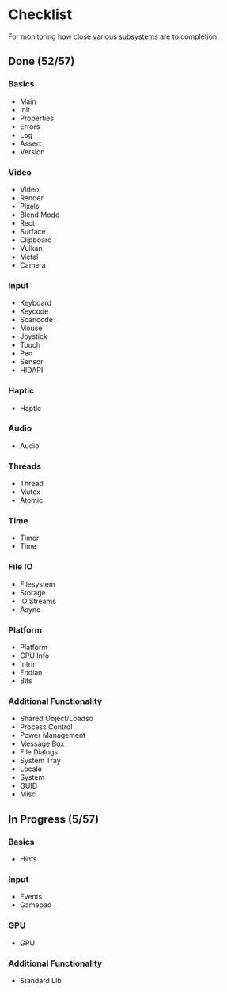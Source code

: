 # Checklist
For monitoring how close various subsystems are to completion.

## Done (52/57)

### Basics
* Main
* Init
* Properties
* Errors
* Log
* Assert
* Version

### Video
* Video
* Render
* Pixels
* Blend Mode
* Rect
* Surface
* Clipboard
* Vulkan
* Metal
* Camera

### Input
* Keyboard
* Keycode
* Scancode
* Mouse
* Joystick
* Touch
* Pen
* Sensor
* HIDAPI

### Haptic
* Haptic

### Audio
* Audio

### Threads
* Thread
* Mutex
* Atomic

### Time
* Timer
* Time

### File IO
* Filesystem
* Storage
* IO Streams
* Async

### Platform
* Platform
* CPU Info
* Intrin
* Endian
* Bits

### Additional Functionality
* Shared Object/Loadso
* Process Control
* Power Management
* Message Box
* File Dialogs
* System Tray
* Locale
* System
* GUID
* Misc

## In Progress (5/57)

### Basics
* Hints

### Input
* Events
* Gamepad

### GPU
* GPU

### Additional Functionality
* Standard Lib
